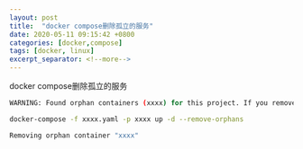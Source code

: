 ```yaml
---
layout: post
title:  "docker compose删除孤立的服务"
date: 2020-05-11 09:15:42 +0800
categories: [docker,compose]
tags: [docker, linux]
excerpt_separator: <!--more-->
---
```

docker compose删除孤立的服务
<!--more-->

```bash
WARNING: Found orphan containers (xxxx) for this project. If you removed or renamed this service in your compose file, you can run this command with the --remove-orphans flag to clean it up.
```

```bash
docker-compose -f xxxx.yaml -p xxxx up -d --remove-orphans
```

```bash
Removing orphan container "xxxx"
```